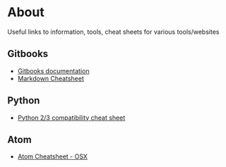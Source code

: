 # About
Useful links to information, tools, cheat sheets for various tools/websites

## Gitbooks
* [Gitbooks documentation](https://toolchain.gitbook.com/)
* [Markdown Cheatsheet](https://github.com/adam-p/markdown-here/wiki/Markdown-Cheatsheet)

## Python
* [Python 2/3 compatibility cheat sheet](http://python-future.org/compatible_idioms.html)

## Atom
* [Atom Cheatsheet - OSX](https://gist.github.com/chrissimpkins/5bf5686bae86b8129bee)
